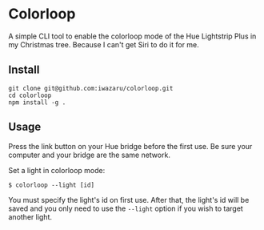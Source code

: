 Colorloop
=========

A simple CLI tool to enable the colorloop mode of the Hue Lightstrip Plus 
in my Christmas tree. Because I can't get Siri to do it for me.


## Install

    git clone git@github.com:iwazaru/colorloop.git
    cd colorloop
    npm install -g .
    

## Usage

Press the link button on your Hue bridge before the first use. Be sure
your computer and your bridge are the same network.

Set a light in colorloop mode:

    $ colorloop --light [id]

You must specify the light's id on first use. After that, the light's id will
be saved and you only need to use the `--light` option if you wish to target
another light.
